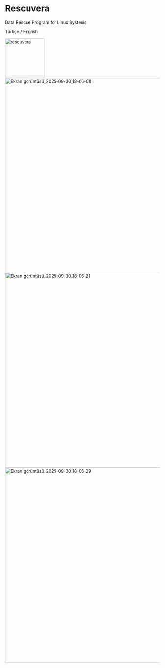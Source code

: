 # Rescuvera
Data Rescue Program for Linux Systems

Türkçe / English

<img width="128" height="128" alt="rescuvera" src="https://github.com/user-attachments/assets/2ad47941-339e-49b6-a8ea-e89089b16674" />


<img width="660" height="634" alt="Ekran görüntüsü_2025-09-30_18-06-08" src="https://github.com/user-attachments/assets/034dc5bc-b898-4ae9-add9-15cb4cbc3851" />

<img width="660" height="634" alt="Ekran görüntüsü_2025-09-30_18-06-21" src="https://github.com/user-attachments/assets/5dcbbab5-658a-425a-99a7-1657cc78dd48" />

<img width="660" height="634" alt="Ekran görüntüsü_2025-09-30_18-06-29" src="https://github.com/user-attachments/assets/d4d302d2-fd98-4e36-b88d-41c3d4a09b0f" />

